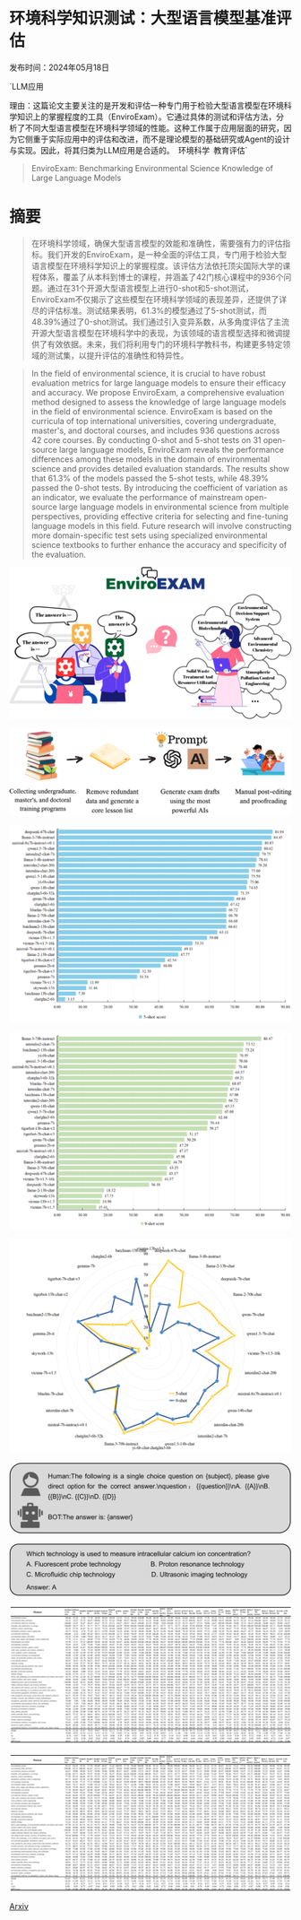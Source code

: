 # 环境科学知识测试：大型语言模型基准评估

发布时间：2024年05月18日

`LLM应用

理由：这篇论文主要关注的是开发和评估一种专门用于检验大型语言模型在环境科学知识上的掌握程度的工具（EnviroExam）。它通过具体的测试和评估方法，分析了不同大型语言模型在环境科学领域的性能。这种工作属于应用层面的研究，因为它侧重于实际应用中的评估和改进，而不是理论模型的基础研究或Agent的设计与实现。因此，将其归类为LLM应用是合适的。` `环境科学` `教育评估`

> EnviroExam: Benchmarking Environmental Science Knowledge of Large Language Models

# 摘要

> 在环境科学领域，确保大型语言模型的效能和准确性，需要强有力的评估指标。我们开发的EnviroExam，是一种全面的评估工具，专门用于检验大型语言模型在环境科学知识上的掌握程度。该评估方法依托顶尖国际大学的课程体系，覆盖了从本科到博士的课程，并涵盖了42门核心课程中的936个问题。通过在31个开源大型语言模型上进行0-shot和5-shot测试，EnviroExam不仅揭示了这些模型在环境科学领域的表现差异，还提供了详尽的评估标准。测试结果表明，61.3%的模型通过了5-shot测试，而48.39%通过了0-shot测试。我们通过引入变异系数，从多角度评估了主流开源大型语言模型在环境科学中的表现，为该领域的语言模型选择和微调提供了有效依据。未来，我们将利用专门的环境科学教科书，构建更多特定领域的测试集，以提升评估的准确性和特异性。

> In the field of environmental science, it is crucial to have robust evaluation metrics for large language models to ensure their efficacy and accuracy. We propose EnviroExam, a comprehensive evaluation method designed to assess the knowledge of large language models in the field of environmental science. EnviroExam is based on the curricula of top international universities, covering undergraduate, master's, and doctoral courses, and includes 936 questions across 42 core courses. By conducting 0-shot and 5-shot tests on 31 open-source large language models, EnviroExam reveals the performance differences among these models in the domain of environmental science and provides detailed evaluation standards. The results show that 61.3% of the models passed the 5-shot tests, while 48.39% passed the 0-shot tests. By introducing the coefficient of variation as an indicator, we evaluate the performance of mainstream open-source large language models in environmental science from multiple perspectives, providing effective criteria for selecting and fine-tuning language models in this field. Future research will involve constructing more domain-specific test sets using specialized environmental science textbooks to further enhance the accuracy and specificity of the evaluation.

![环境科学知识测试：大型语言模型基准评估](../../../paper_images/2405.11265/x1.png)

![环境科学知识测试：大型语言模型基准评估](../../../paper_images/2405.11265/x2.png)

![环境科学知识测试：大型语言模型基准评估](../../../paper_images/2405.11265/x3.png)

![环境科学知识测试：大型语言模型基准评估](../../../paper_images/2405.11265/x4.png)

![环境科学知识测试：大型语言模型基准评估](../../../paper_images/2405.11265/radar.png)

![环境科学知识测试：大型语言模型基准评估](../../../paper_images/2405.11265/x5.png)

![环境科学知识测试：大型语言模型基准评估](../../../paper_images/2405.11265/x6.png)

![环境科学知识测试：大型语言模型基准评估](../../../paper_images/2405.11265/x7.png)

![环境科学知识测试：大型语言模型基准评估](../../../paper_images/2405.11265/x8.png)

[Arxiv](https://arxiv.org/abs/2405.11265)